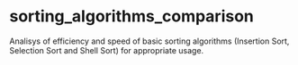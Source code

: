 # sorting_algorithms_comparison
Analisys of efficiency and speed of basic sorting algorithms (Insertion Sort, Selection Sort and Shell Sort) for appropriate usage.
